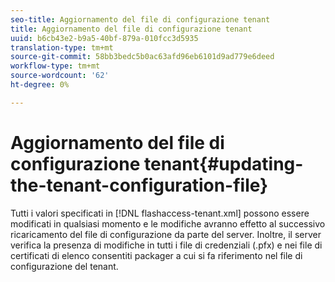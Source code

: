 ```yaml
---
seo-title: Aggiornamento del file di configurazione tenant
title: Aggiornamento del file di configurazione tenant
uuid: b6cb43e2-b9a5-40bf-879a-010fcc3d5935
translation-type: tm+mt
source-git-commit: 58bb3bedc5b0ac63afd96eb6101d9ad779e6deed
workflow-type: tm+mt
source-wordcount: '62'
ht-degree: 0%

---
```



# Aggiornamento del file di configurazione tenant{#updating-the-tenant-configuration-file}

Tutti i valori specificati in [!DNL flashaccess-tenant.xml] possono essere modificati in qualsiasi momento e le modifiche avranno effetto al successivo ricaricamento del file di configurazione da parte del server. Inoltre, il server verifica la presenza di modifiche in tutti i file di credenziali (.pfx) e nei file di certificati di elenco consentiti  packager a cui si fa riferimento nel file di configurazione del tenant.
